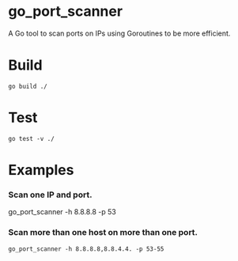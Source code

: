 # go_port_scanner

A Go tool to scan ports on IPs using Goroutines to be more efficient.

# Build
`go build ./`

# Test
`go test -v ./`

# Examples
### Scan one IP and port.
go_port_scanner -h 8.8.8.8 -p 53

### Scan more than one host on more than one port.
`go_port_scanner -h 8.8.8.8,8.8.4.4. -p 53-55`